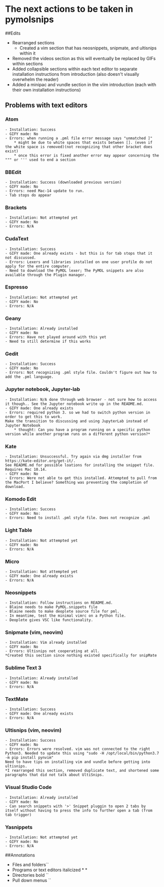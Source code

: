 # The next actions to be taken in pymolsnips 

##Edits 
- Rearranged sections
	- Created a vim section that has neosnippets, snipmate, and ultisnips within it
- Removed the videos section as this will eventually be replaced by GIFs within sections
- Added collapsible sections within each text editor to separate installation instructions from introduction (also doesn't visually overwhelm the reader)
- Added a minipac and vundle section in the viim introduction (each with their own installation instructions)

## Problems with text editors 
### Atom 
	- Installation: Success
	- GIFY made: No
	- Errors: when running a .pml file error message says "unmatched ]" 
		* might be due to white spaces that exists between []. (even if the white space is removed)(not recognizing that other bracket does exist)
		* once this error is fixed another error may appear concerning the """ or ''' used to end a section
### BBEdit
	- Installation: Success (downloaded previous version)
	- GIFY made: No
	- Errors: need Mac-14 update to run. 
	- Tab stops do appear 
### Brackets 
	- Installation: Not attempted yet
	- GIFY made: No
	- Errors: N/A
### CudaText
	- Installation: Success
	- GIFY made: One already exists - but this is for tab stops that it not discussed.
	- Errors: Lexers and libraries installed on one user profile do not apply for the entire computer.
	- Need to download the PyMOL lexer; The PyMOL snippets are also available through the Plugin manager.
### Espresso
	- Installation: Not attempted yet
	- GIFY made: No
	- Errors: N/A
### Geany 
	- Installation: Already installed 
	- GIFY made: No
	- Errors: Have not played around with this yet
	- Need to still determine if this works 
### Gedit
	- Installation: Success
	- GIFY made: No
	- Errors: Not recognizing .pml style file. Couldn't figure out how to add the .pml language. 
### Jupyter notebook, Jupyter-lab
	- Installation: N/A done through web browser - not sure how to access it though.. See the Jupyter notebook write up in the README.md.
	- GIFY made: One already exists
	- Errors: required python 3. so we had to switch python version in order to get this to work. 
	Make the transition to discussing and using JupyterLab instead of Jupyter Notebook
		* thought: Can you have a program running on a specific python version while another program runs on a different python version?*
### Kate
	- Installation: Unsuccessful. Try again via dmg installer from https://kate-editor.org/get-it/. 
	See README.md for possible loations for installing the snippet file. Requires Mac 10.14.
	- GIFY made: No
	- Errors: Were not able to get this installed. Attempted to pull from the MacPort I believe? Something was preventing the completion of download. 
### Komodo Edit 
	- Installation: Success
	- GIFY made: No:
	- Errors: Need to install .pml style file. Does not recognize .pml
### Light Table
	- Installation: Not attempted yet
	- GIFY made: No
	- Errors: N/A
### Micro
	- Installation: Not attempted yet
	- GIFY made: One already exists
	- Errors: N/A
### Neosnippets
	- Installation: Follow instructions on README.md.
	- Blaine needs to make PyMOL.snippets file
	- Blaine needs to make deoplete source file for pml. 
	- In meantime, test the minimal vimrc on a Python file.
	- Deoplete gives VSC like functionality. 
### Snipmate (vim, neovim)
	- Installation: Vim already installed
	- GIFY made: No
	- Errors: Ultisnips not cooperating at all. 
	*Created this section since nothing existed specifically for snipMate
### Sublime Text 3
	- Installation: Already installed
	- GIFY made: No
	- Errors: N/A
### TextMate
	- Installation: Success
	- GIFY made: One already exists
	- Errors: N/A
### Ultisnips (vim, neovim)
	- Installation: Success
	- GIFY made: No
	- Errors: Errors were resolved. vim was not connected to the right Python3. Needed to update this using "sudo -H /opt/local/bin/python3.7 -m pip install pynvim"
	Need to have tips on installing vim and vundle before getting into ultisnips.
	*I rearranged this section, removed duplicate text, and shortened some paragraphs that did not talk about UltiSnips. 
### Visual Studio Code
	- Installation: Already installed
	- GIFY made: No
	- Can search snippets with '>' Snippet pluggin to open 2 tabs by itself without having to press the info to further open a tab (from tab trigger)
### Yasnippets
	- Installation: Not attempted yet
	- GIFY made: No
	- Errors: N/A
	
##Annotations
- Files and folders``
- Programs or text editors italicized * *
- Directories bold ``
- Pull down menus `` 
